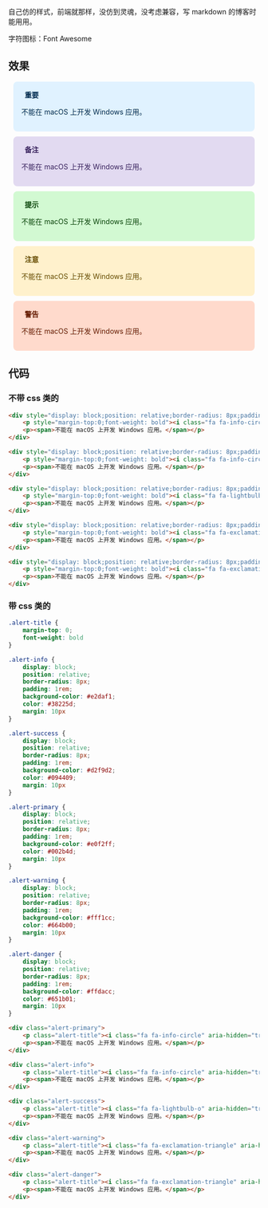自己仿的样式，前端就那样，没仿到灵魂，没考虑兼容，写 markdown 的博客时能用用。

字符图标：Font Awesome

## 效果

<link href="https://cdn.bootcss.com/font-awesome/4.7.0/css/font-awesome.min.css" rel="stylesheet">

<div style="display: block;position: relative;border-radius: 8px;padding: 1rem;background-color: #e0f2ff;color: #002b4d;margin: 10px">
    <p style="margin-top:0;font-weight: bold"><i class="fa fa-info-circle" aria-hidden="true"></i>&nbsp;&nbsp;重要</p>
    <p><span>不能在 macOS 上开发 Windows 应用。</span></p>
</div>

<div style="display: block;position: relative;border-radius: 8px;padding: 1rem;background-color: #e2daf1;color: #38225d;margin: 10px">
    <p style="margin-top:0;font-weight: bold"><i class="fa fa-info-circle" aria-hidden="true"></i>&nbsp;&nbsp;备注</p>
    <p><span>不能在 macOS 上开发 Windows 应用。</span></p>
</div>

<div style="display: block;position: relative;border-radius: 8px;padding: 1rem;background-color: #d2f9d2;color: #094409;margin: 10px">
    <p style="margin-top:0;font-weight: bold"><i class="fa fa-lightbulb-o" aria-hidden="true"></i>&nbsp;&nbsp;提示</p>
    <p><span>不能在 macOS 上开发 Windows 应用。</span></p>
</div>

<div style="display: block;position: relative;border-radius: 8px;padding: 1rem;background-color: #fff1cc;color: #664b00;margin: 10px">
    <p style="margin-top:0;font-weight: bold"><i class="fa fa-exclamation-triangle" aria-hidden="true"></i>&nbsp;&nbsp;注意</p>
    <p><span>不能在 macOS 上开发 Windows 应用。</span></p>
</div>

<div style="display: block;position: relative;border-radius: 8px;padding: 1rem;background-color: #ffdacc;color: #651b01;margin: 10px">
    <p style="margin-top:0;font-weight: bold"><i class="fa fa-exclamation-triangle" aria-hidden="true"></i>&nbsp;&nbsp;警告</p>
    <p><span>不能在 macOS 上开发 Windows 应用。</span></p>
</div>

## 代码
### 不带 css 类的

```html
<div style="display: block;position: relative;border-radius: 8px;padding: 1rem;background-color: #e0f2ff;color: #002b4d;margin: 10px">
    <p style="margin-top:0;font-weight: bold"><i class="fa fa-info-circle" aria-hidden="true"></i>&nbsp;&nbsp;重要</p>
    <p><span>不能在 macOS 上开发 Windows 应用。</span></p>
</div>

<div style="display: block;position: relative;border-radius: 8px;padding: 1rem;background-color: #e2daf1;color: #38225d;margin: 10px">
    <p style="margin-top:0;font-weight: bold"><i class="fa fa-info-circle" aria-hidden="true"></i>&nbsp;&nbsp;备注</p>
    <p><span>不能在 macOS 上开发 Windows 应用。</span></p>
</div>

<div style="display: block;position: relative;border-radius: 8px;padding: 1rem;background-color: #d2f9d2;color: #094409;margin: 10px">
    <p style="margin-top:0;font-weight: bold"><i class="fa fa-lightbulb-o" aria-hidden="true"></i>&nbsp;&nbsp;提示</p>
    <p><span>不能在 macOS 上开发 Windows 应用。</span></p>
</div>

<div style="display: block;position: relative;border-radius: 8px;padding: 1rem;background-color: #fff1cc;color: #664b00;margin: 10px">
    <p style="margin-top:0;font-weight: bold"><i class="fa fa-exclamation-triangle" aria-hidden="true"></i>&nbsp;&nbsp;注意</p>
    <p><span>不能在 macOS 上开发 Windows 应用。</span></p>
</div>

<div style="display: block;position: relative;border-radius: 8px;padding: 1rem;background-color: #ffdacc;color: #651b01;margin: 10px">
    <p style="margin-top:0;font-weight: bold"><i class="fa fa-exclamation-triangle" aria-hidden="true"></i>&nbsp;&nbsp;警告</p>
    <p><span>不能在 macOS 上开发 Windows 应用。</span></p>
</div>
```

### 带 css 类的
```css
.alert-title {
    margin-top: 0;
    font-weight: bold
}

.alert-info {
    display: block;
    position: relative;
    border-radius: 8px;
    padding: 1rem;
    background-color: #e2daf1;
    color: #38225d;
    margin: 10px
}

.alert-success {
    display: block;
    position: relative;
    border-radius: 8px;
    padding: 1rem;
    background-color: #d2f9d2;
    color: #094409;
    margin: 10px
}

.alert-primary {
    display: block;
    position: relative;
    border-radius: 8px;
    padding: 1rem;
    background-color: #e0f2ff;
    color: #002b4d;
    margin: 10px
}

.alert-warning {
    display: block;
    position: relative;
    border-radius: 8px;
    padding: 1rem;
    background-color: #fff1cc;
    color: #664b00;
    margin: 10px
}

.alert-danger {
    display: block;
    position: relative;
    border-radius: 8px;
    padding: 1rem;
    background-color: #ffdacc;
    color: #651b01;
    margin: 10px
}
```
```html
<div class="alert-primary">
    <p class="alert-title"><i class="fa fa-info-circle" aria-hidden="true"></i>&nbsp;&nbsp;重要</p>
    <p><span>不能在 macOS 上开发 Windows 应用。</span></p>
</div>

<div class="alert-info">
    <p class="alert-title"><i class="fa fa-info-circle" aria-hidden="true"></i>&nbsp;&nbsp;备注</p>
    <p><span>不能在 macOS 上开发 Windows 应用。</span></p>
</div>

<div class="alert-success">
    <p class="alert-title"><i class="fa fa-lightbulb-o" aria-hidden="true"></i>&nbsp;&nbsp;提示</p>
    <p><span>不能在 macOS 上开发 Windows 应用。</span></p>
</div>

<div class="alert-warning">
    <p class="alert-title"><i class="fa fa-exclamation-triangle" aria-hidden="true"></i>&nbsp;&nbsp;注意</p>
    <p><span>不能在 macOS 上开发 Windows 应用。</span></p>
</div>

<div class="alert-danger">
    <p class="alert-title"><i class="fa fa-exclamation-triangle" aria-hidden="true"></i>&nbsp;&nbsp;警告</p>
    <p><span>不能在 macOS 上开发 Windows 应用。</span></p>
</div>
```

